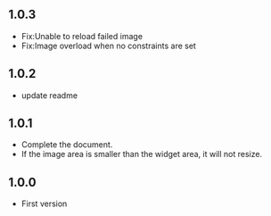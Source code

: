 ## 1.0.3

- Fix:Unable to reload failed image
- Fix:Image overload when no constraints are set

## 1.0.2

- update readme

## 1.0.1

- Complete the document.
- If the image area is smaller than the widget area, it will not resize.

## 1.0.0

* First version
